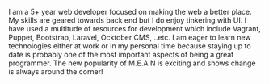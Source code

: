 I am a 5+ year web developer focused on making the web a better place. My skills are geared towards back end but I do enjoy tinkering with UI.  I have used a multitude of resources for development which include Vagrant, Puppet, Bootstrap, Laravel, Ocktober CMS, ..etc.  I am eager to learn new technologies either at work or in my personal time because staying up to date is probably one of the most important aspects of being a great programmer. The new popularity of M.E.A.N is exciting and shows change is always around the corner!